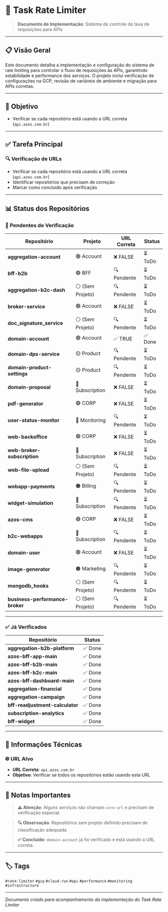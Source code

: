 # 🚀 Task Rate Limiter

> **Documento de Implementação**: Sistema de controle de taxa de requisições para APIs

---

## 📋 Visão Geral

Este documento detalha a implementação e configuração do sistema de rate limiting para controlar o fluxo de requisições às APIs, garantindo estabilidade e performance dos serviços. O projeto inclui verificação de configurações na GCP, revisão de variáveis de ambiente e migração para APIs corretas.

---

## 🎯 Objetivo

- Verificar se cada repositório está usando a URL correta (`api.azos.com.br`)

---

## ✅ Tarefa Principal

### 🔍 **Verificação de URLs**
- Verificar se cada repositório está usando a URL correta (`api.azos.com.br`)
- Identificar repositórios que precisam de correção
- Marcar como concluído após verificação

---

## 📊 Status dos Repositórios

### 🔴 **Pendentes de Verificação**

| Repositório | Projeto | URL Correta | Status |
|-------------|---------|-------------|---------|
| **aggregation-account** | 🟢 Account | ❌ FALSE | ⏳ ToDo |
| **bff-b2b** | 🟢 BFF | 🔍 Pendente | ⏳ ToDo |
| **aggregation-b2c-dash** | ⚪ (Sem Projeto) | 🔍 Pendente | ⏳ ToDo |
| **broker-service** | 🟢 Account | ❌ FALSE | ⏳ ToDo |
| **doc_signature_service** | ⚪ (Sem Projeto) | 🔍 Pendente | ⏳ ToDo |
| **domain-account** | 🟢 Account | ✅ TRUE | ✅ Done |
| **domain-dps-service** | 🟡 Product | 🔍 Pendente | ⏳ ToDo |
| **domain-product-settings** | 🟡 Product | 🔍 Pendente | ⏳ ToDo |
| **domain-proposal** | 🔵 Subscription | ❌ FALSE | ⏳ ToDo |
| **pdf-generator** | 🟣 CORP | ❌ FALSE | ⏳ ToDo |
| **user-status-monitor** | 🔴 Monitoring | 🔍 Pendente | ⏳ ToDo |
| **web-backoffice** | 🟣 CORP | ❌ FALSE | ⏳ ToDo |
| **web-broker-subscription** | 🔵 Subscription | ❌ FALSE | ⏳ ToDo |
| **web-file-upload** | ⚪ (Sem Projeto) | 🔍 Pendente | ⏳ ToDo |
| **webapp-payments** | 🟠 Billing | 🔍 Pendente | ⏳ ToDo |
| **widget-simulation** | 🔵 Subscription | 🔍 Pendente | ⏳ ToDo |
| **azos-cms** | 🟣 CORP | ❌ FALSE | ⏳ ToDo |
| **b2c-webapps** | 🔵 Subscription | 🔍 Pendente | ⏳ ToDo |
| **domain-user** | 🟢 Account | ❌ FALSE | ⏳ ToDo |
| **image-generator** | 🟠 Marketing | 🔍 Pendente | ⏳ ToDo |
| **mongodb_hooks** | ⚪ (Sem Projeto) | 🔍 Pendente | ⏳ ToDo |
| **business-performance-broker** | ⚪ (Sem Projeto) | 🔍 Pendente | ⏳ ToDo |

---

### ✅ **Já Verificados**

| Repositório | Status |
|-------------|--------|
| **aggregation-b2b-platform** | ✅ Done |
| **azos-bff-app-main** | ✅ Done |
| **azos-bff-b2b-main** | ✅ Done |
| **azos-bff-b2c-main** | ✅ Done |
| **azos-bff-dashboard-main** | ✅ Done |
| **aggregation-financial** | ✅ Done |
| **aggregation-campaign** | ✅ Done |
| **bff-readjustment-calculator** | ✅ Done |
| **subscription-analytics** | ✅ Done |
| **bff-widget** | ✅ Done |

---

## 🔧 Informações Técnicas

### 🌐 **URL Alvo**
- **URL Correta**: `api.azos.com.br`
- **Objetivo**: Verificar se todos os repositórios estão usando esta URL

---

## 📝 Notas Importantes

> **⚠️ Atenção**: Alguns serviços não chamam `core-url` e precisam de verificação especial.

> **🔍 Observação**: Repositórios sem projeto definido precisam de classificação adequada.

> **✅ Concluído**: `domain-account` já foi verificado e está usando a URL correta.

---

## 🏷️ Tags

`#rate-limiter` `#gcp` `#cloud-run` `#api` `#performance` `#monitoring` `#infrastructure`

---

*Documento criado para acompanhamento da implementação do Task Rate Limiter*
